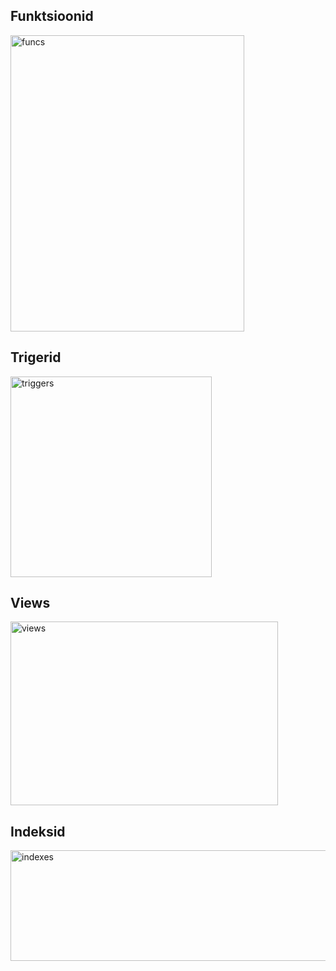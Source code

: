 ## Funktsioonid
<img width="374" height="474" alt="funcs" src="https://github.com/user-attachments/assets/4bce016f-5809-40fa-8736-bee946575f9b" />

## Trigerid
<img width="322" height="321" alt="triggers" src="https://github.com/user-attachments/assets/c0c41c19-0516-42a5-a7e0-812393ab780b" />

## Views
<img width="428" height="294" alt="views" src="https://github.com/user-attachments/assets/9276e025-3cf7-4476-a084-a696e010a98b" />

## Indeksid
<img width="793" height="177" alt="indexes" src="https://github.com/user-attachments/assets/e477668d-b174-4cbe-aab8-6d0384ec1ab1" />
